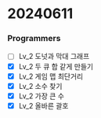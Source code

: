 20240611
==========

### Programmers
- [ ] Lv_2 도넛과 막대 그래프
- [x] Lv_2 두 큐 합 같게 만들기
- [x] Lv_2 게임 맵 최단거리
- [x] Lv_2 소수 찾기
- [x] Lv_2 가장 큰 수
- [x] Lv_2 올바른 괄호

